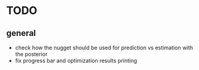 # TODO

## general
* check how the nugget should be used for prediction vs estimation with the posterior
* fix progress bar and optimization results printing
